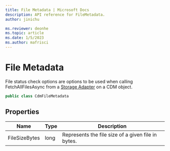 ```yaml
---
title: File Metadata | Microsoft Docs
description: API reference for FileMetadata.
author: jinichu

ms.reviewer: deonhe 
ms.topic: article
ms.date: 1/5/2023
ms.author: mafrisci
---
```


# File Metadata

File status check options are options to be used when calling FetchAllFilesAsync from a [Storage Adapter](../storage/storageadapter.md) on a CDM object.

```csharp
public class CdmFileMetadata
```

## Properties
|Name|Type|Description|
|---|---|---|
|FileSizeBytes|long|Represents the file size of a given file in bytes.|
